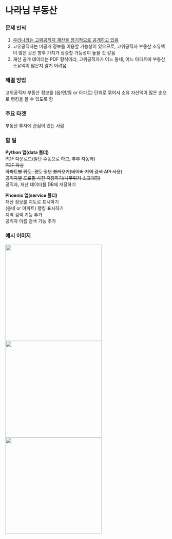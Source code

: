 # 나라님 부동산

### 문제 인식
1. <a href="https://www.peti.go.kr/prptOptp.do">우리나라는 고위공직자 재산을 정기적으로 공개하고 있음</a>
2. 고유공직자는 미공개 정보를 이용할 가능성이 있으므로, 고위공직자 부동산 소유액이 많은 곳은 향후 가치가 상승할 가능성이 높을 것 같음
3. 재산 공개 데이터는 PDF 형식이라, 고위공직자가 어느 동네, 어느 아파트에 부동산 소유액이 많은지 알기 어려움


### 해결 방법
고위공직자 부동산 정보를 (읍/면/동 or 아파트) 단위로 묶어서
소유 자산액이 많은 순으로 랭킹을 볼 수 있도록 함


### 주요 타겟
부동산 투자에 관심이 있는 사람


### 할 일
<b>Python 앱(data 폴더)</b><br/>
<del><label for="download_pdf">PDF 다운로드(일단 수동으로 하고, 추후 자동화)</label></del><br/>
<del><label for="parse_pdf">PDF 파싱</label></del><br/>
<del><label for="naver_location_search_api">아파트별 위도, 경도 정보 불러오기(네이버 지역 검색 API 사용)</label></del><br/>
<del><label for="get_profile_image">공직자별 프로필 사진 저장하기(나무위키 스크래핑)</label></del><br/>
<label for="insert_data">공직자, 재산 데이터를 DB에 저장하기</label><br/>

<b>Phoenix 앱(service 폴더)</b><br/>
<label for="show_properties_map">재산 정보를 지도로 표시하기</label><br/>
<label for="show_properties_rank">(동네 or 아파트) 랭킹 표시하기</label><br/>
<label for="search_location">지역 검색 기능 추가</label><br/>
<label for="search_name">공직자 이름 검색 기능 추가</label><br/>


### 예시 이미지
<img width="300" src="https://github.com/user-attachments/assets/80a950b2-7918-4f7b-8c36-265b41de9d71" />
<img width="300" src="https://github.com/user-attachments/assets/a369e7cd-9dfb-417f-8d3a-54dc4b7d4311" />
<img width="300" src="https://github.com/user-attachments/assets/52f31428-8139-428a-a0db-cda508f89332" />
